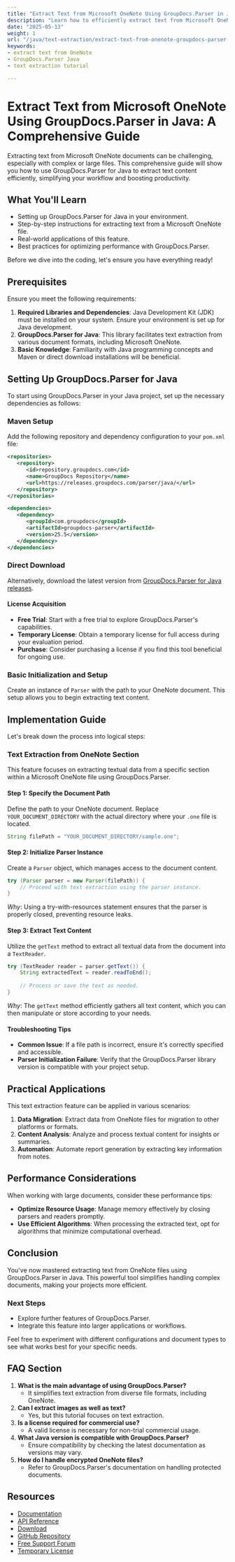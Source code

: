 ```yaml
---
title: "Extract Text from Microsoft OneNote Using GroupDocs.Parser in Java&#58; A Comprehensive Guide"
description: "Learn how to efficiently extract text from Microsoft OneNote documents using GroupDocs.Parser for Java. This guide covers setup, implementation, and best practices."
date: "2025-05-13"
weight: 1
url: "/java/text-extraction/extract-text-from-onenote-groupdocs-parser-java/"
keywords:
- extract text from OneNote
- GroupDocs.Parser Java
- text extraction tutorial

---
```



# Extract Text from Microsoft OneNote Using GroupDocs.Parser in Java: A Comprehensive Guide

Extracting text from Microsoft OneNote documents can be challenging, especially with complex or large files. This comprehensive guide will show you how to use GroupDocs.Parser for Java to extract text content efficiently, simplifying your workflow and boosting productivity.

## What You'll Learn
- Setting up GroupDocs.Parser for Java in your environment.
- Step-by-step instructions for extracting text from a Microsoft OneNote file.
- Real-world applications of this feature.
- Best practices for optimizing performance with GroupDocs.Parser.

Before we dive into the coding, let's ensure you have everything ready!

## Prerequisites

Ensure you meet the following requirements:

1. **Required Libraries and Dependencies**: Java Development Kit (JDK) must be installed on your system. Ensure your environment is set up for Java development.
2. **GroupDocs.Parser for Java**: This library facilitates text extraction from various document formats, including Microsoft OneNote.
3. **Basic Knowledge**: Familiarity with Java programming concepts and Maven or direct download installations will be beneficial.

## Setting Up GroupDocs.Parser for Java

To start using GroupDocs.Parser in your Java project, set up the necessary dependencies as follows:

### Maven Setup

Add the following repository and dependency configuration to your `pom.xml` file:

```xml
<repositories>
   <repository>
      <id>repository.groupdocs.com</id>
      <name>GroupDocs Repository</name>
      <url>https://releases.groupdocs.com/parser/java/</url>
   </repository>
</repositories>

<dependencies>
   <dependency>
      <groupId>com.groupdocs</groupId>
      <artifactId>groupdocs-parser</artifactId>
      <version>25.5</version>
   </dependency>
</dependencies>
```

### Direct Download

Alternatively, download the latest version from [GroupDocs.Parser for Java releases](https://releases.groupdocs.com/parser/java/).

#### License Acquisition
- **Free Trial**: Start with a free trial to explore GroupDocs.Parser's capabilities.
- **Temporary License**: Obtain a temporary license for full access during your evaluation period.
- **Purchase**: Consider purchasing a license if you find this tool beneficial for ongoing use.

### Basic Initialization and Setup

Create an instance of `Parser` with the path to your OneNote document. This setup allows you to begin extracting text content.

## Implementation Guide

Let's break down the process into logical steps:

### Text Extraction from OneNote Section

This feature focuses on extracting textual data from a specific section within a Microsoft OneNote file using GroupDocs.Parser.

#### Step 1: Specify the Document Path

Define the path to your OneNote document. Replace `YOUR_DOCUMENT_DIRECTORY` with the actual directory where your `.one` file is located.

```java
String filePath = "YOUR_DOCUMENT_DIRECTORY/sample.one";
```

#### Step 2: Initialize Parser Instance

Create a `Parser` object, which manages access to the document content.

```java
try (Parser parser = new Parser(filePath)) {
    // Proceed with text extraction using the parser instance.
}
```

*Why*: Using a try-with-resources statement ensures that the parser is properly closed, preventing resource leaks.

#### Step 3: Extract Text Content

Utilize the `getText` method to extract all textual data from the document into a `TextReader`.

```java
try (TextReader reader = parser.getText()) {
    String extractedText = reader.readToEnd();
    
    // Process or save the text as needed.
}
```

*Why*: The `getText` method efficiently gathers all text content, which you can then manipulate or store according to your needs.

#### Troubleshooting Tips
- **Common Issue**: If a file path is incorrect, ensure it's correctly specified and accessible.
- **Parser Initialization Failure**: Verify that the GroupDocs.Parser library version is compatible with your project setup.

## Practical Applications

This text extraction feature can be applied in various scenarios:

1. **Data Migration**: Extract data from OneNote files for migration to other platforms or formats.
2. **Content Analysis**: Analyze and process textual content for insights or summaries.
3. **Automation**: Automate report generation by extracting key information from notes.

## Performance Considerations

When working with large documents, consider these performance tips:
- **Optimize Resource Usage**: Manage memory effectively by closing parsers and readers promptly.
- **Use Efficient Algorithms**: When processing the extracted text, opt for algorithms that minimize computational overhead.

## Conclusion

You've now mastered extracting text from OneNote files using GroupDocs.Parser in Java. This powerful tool simplifies handling complex documents, making your projects more efficient.

### Next Steps
- Explore further features of GroupDocs.Parser.
- Integrate this feature into larger applications or workflows.

Feel free to experiment with different configurations and document types to see what works best for your specific needs.

## FAQ Section

1. **What is the main advantage of using GroupDocs.Parser?**
   - It simplifies text extraction from diverse file formats, including OneNote.
2. **Can I extract images as well as text?**
   - Yes, but this tutorial focuses on text extraction.
3. **Is a license required for commercial use?**
   - A valid license is necessary for non-trial commercial usage.
4. **What Java version is compatible with GroupDocs.Parser?**
   - Ensure compatibility by checking the latest documentation as versions may vary.
5. **How do I handle encrypted OneNote files?**
   - Refer to GroupDocs.Parser's documentation on handling protected documents.

## Resources
- [Documentation](https://docs.groupdocs.com/parser/java/)
- [API Reference](https://reference.groupdocs.com/parser/java)
- [Download](https://releases.groupdocs.com/parser/java/)
- [GitHub Repository](https://github.com/groupdocs-parser/GroupDocs.Parser-for-Java)
- [Free Support Forum](https://forum.groupdocs.com/c/parser)
- [Temporary License](https://purchase.groupdocs.com/temporary-license)

